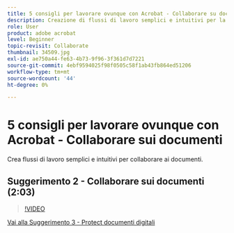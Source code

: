 ```yaml
---
title: 5 consigli per lavorare ovunque con Acrobat - Collaborare su documenti
description: Creazione di flussi di lavoro semplici e intuitivi per la collaborazione sui documenti
role: User
product: adobe acrobat
level: Beginner
topic-revisit: Collaborate
thumbnail: 34509.jpg
exl-id: ae750a44-fe63-4b73-9f96-3f361d7d7221
source-git-commit: 4ebf9594025f98f0505c58f1ab43fb864ed51206
workflow-type: tm+mt
source-wordcount: '44'
ht-degree: 0%

---
```


# 5 consigli per lavorare ovunque con Acrobat - Collaborare sui documenti

Crea flussi di lavoro semplici e intuitivi per collaborare ai documenti.

## Suggerimento 2 - Collaborare sui documenti (2:03)

>[!VIDEO](https://video.tv.adobe.com/v/34509?quality=12&learn=on&hidetitle=true)

[Vai alla Suggerimento 3 - Protect documenti digitali](protect-digital-documents.md)